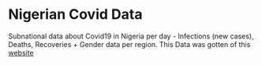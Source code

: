 # Nigerian Covid Data
Subnational data about Covid19 in Nigeria per day - Infections (new cases), Deaths, Recoveries + Gender data per region. 
  This Data was gotten of this [website](https://data.humdata.org/dataset/nigeria_covid19_subnational)
